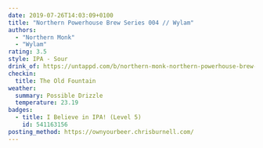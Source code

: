 ```yaml
---
date: 2019-07-26T14:03:09+0100
title: "Northern Powerhouse Brew Series 004 // Wylam"
authors:
  - "Northern Monk"
  - "Wylam"
rating: 3.5
style: IPA - Sour
drink_of: https://untappd.com/b/northern-monk-northern-powerhouse-brew-series-004-wylam/3300656
checkin:
  title: The Old Fountain
weather:
  summary: Possible Drizzle
  temperature: 23.19
badges:
  - title: I Believe in IPA! (Level 5)
    id: 541163156
posting_method: https://ownyourbeer.chrisburnell.com/
---
```

